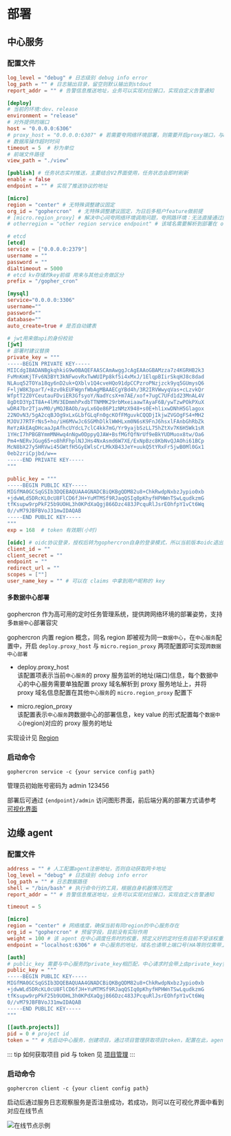 # 部署

## 中心服务

### 配置文件

```toml
log_level = "debug" # 日志级别 debug info error
log_path = "" # 日志输出目录，留空则默认输出到stdout
report_addr = "" # 告警信息推送地址，业务可以实现对应接口，实现自定义告警通知

[deploy]
# 当前的环境:dev、release
environment = "release"
# 对外提供的端口
host = "0.0.0.0:6306"
# proxy_host = "0.0.0.0:6307" # 若需要夸网络环境部署，则需要开启proxy端口，与micro.region_proxy配置相对应
# 数据库操作超时时间
timeout = 5  # 秒为单位
# 前端文件路径
view_path = "./view"

[publish] # 任务状态实时推送，主要结合V2界面使用，任务状态会即时刷新
enable = false
endpoint = "" # 实现了推送协议的地址

[micro]
region = "center" # 无特殊调整建议固定
org_id = "gophercron"  # 无特殊调整建议固定，为日后多租户feature做前提
# [micro.region_proxy] # 解决中心间夸网络环境调用问题，夸网路环境：无法直接通过服务发现拿到endpoint的IP地址进行调用，例如物理机与k8s pod间就属于不同网络环境
# otherregion = "other region service endpoint" # 该域名需要解析到部署在 otherregion 的中心服务下

# etcd
[etcd]
service = ["0.0.0.0:2379"]
username = ""
password = ""
dialtimeout = 5000
# etcd kv存储的key前缀 用来与其他业务做区分
prefix = "/gopher_cron"

[mysql]
service="0.0.0.0:3306"
username=""
password=""
database=""
auto_create=true # 是否自动建表

# jwt用来做api的身份校验
[jwt]
# 部署时建议替换
private_key = """
-----BEGIN PRIVATE KEY-----
MIICdgIBADANBgkqhkiG9w0BAQEFAASCAmAwggJcAgEAAoGBAMzza7z4KGRHB2k3
FvMnKmKjTFv6N3BYt3kNFwovRxTwWUIPp8kf5i4xMxJ/1ElqpBIirSkqHJ8c8dad
NLAuq52TOYa18qy6nD2uk+QXblv1Q4cveHQo91dpCCPzroPNzjzck9yq5GUmysQ6
F+ljW8K3parT/+8zv0kEUFWgnfWbAgMBAAECgYBd4h/3R2IRVWwyqVas+cLzvkQr
WfptT2Z0YCeutauFDviER3GfsyoY/NadYcsX+m7AE/xof+7ugC7UFd1d23MnAL4V
8gDtD3YpIT8A+4lMV3EDmmhPxdbTTNMMK29rbMxeiaawTAyaF6B/ywTzwPOkPXuX
wDR47br2TjavM0/yMQJBAOb/ayLx6Qe86P1zNMzX948+s0E+hlixwDNhH5Glagox
22NOvN3/5gA2cqBJOg9xLxGLbfGLqFn0gcKOfFMguvkCQQDjIkjwZVGOgFS4+MH2
MJOVJ7RTFrNs5+ho/iH6MVwJc6SGMhDlklWWHLxm0N6sK9FnJ6hsxlFAnbGhRbZk
ReYzAkEAqDHcaaJpAfhcUYdcL7clC4kk7mG/Yr9yajbSzLL75hZtXv7K6H5Wk1sR
1YHcI7hPBGBYmmMNHwq4nNgw0DppyQJAW+BsfMGfQfNrUf9eBkYUDMuox8tw/Oa6
Pm4+NERvJGug65+o8hRFhplNJJHs4NxAsmd6W7XE/ExNpBzc8KbNvQJAOhi61BCp
McN8bX27y5HRVwi45GWtfH5GyEWlsCrLMkXB43JeY+uukQ5tYRxFr5jwB0Ml0Gx1
0eb2zriCpjbd/w==
-----END PRIVATE KEY-----
"""

public_key = """
-----BEGIN PUBLIC KEY-----
MIGfMA0GCSqGSIb3DQEBAQUAA4GNADCBiQKBgQDM82u8+ChkRwdpNxbzJypio0xb
+jdwWLd5DRcKL0cU8FlCD6fJH+YuMTMSf9RJaqQSIq0pKhyfHPHWnTSwLqudkzmG
tfKsupw9rpPkF25b9UOHL3h0KPdXaQgj866Dzc483JPcquRlJsrEOhfpY1vCt6Wq
0//vM79JBFBVoJ31mwIDAQAB
-----END PUBLIC KEY-----
"""
exp = 168  # token 有效期(小时)

[oidc] # oidc协议登录，授权后转为gophercron自身的登录模式，所以当前版本oidc退出登录不会影响gophercron
client_id = ""
client_secret = ""
endpoint = ""
redirect_url = ""
scopes = [""]
user_name_key = "" # 可以在 claims 中拿到用户昵称的 key
```

#### 多数据中心部署

gophercron 作为高可用的定时任务管理系统，提供跨网络环境的部署姿势，支持多`数据中心`部署容灾

gophercron 内置 region 概念，同名 region 即被视为同一`数据中心`，在`中心服务`配置中，开启 `deploy.proxy_host` 与 `micro.region_proxy` 两项配置即可实现`跨数据中心部署`

- deploy.proxy_host  
   该配置项表示当前`中心服务`的 proxy 服务监听的地址(端口)信息，每个数据中心的中心服务需要单独配置 proxy 域名解析到 proxy 服务地址上，并将 proxy 域名信息配置在其他`中心服务`的 `micro.region_proxy` 配置下

- micro.region_proxy  
   该配置表示`中心服务`跨数据中心的部署信息，key value 的形式配置每个`数据中心`(region)对应的 proxy 服务的地址

实现设计见 [Region](/guide/micro#region)

### 启动命令

```shell
gophercron service -c {your service config path}
```

管理员初始账号密码为 admin 123456

部署后可通过 `{endpoint}/admin` 访问图形界面，前后端分离的部署方式请参考 [可视化界面](/guide/frontend)

## 边缘 agent

### 配置文件

```toml
address = "" # 人工配置agent注册地址，否则自动获取网卡地址
log_level = "debug" # 日志级别 debug info error
log_path = "" # 日志数据路径
shell = "/bin/bash" # 执行命令行的工具，根据自身机器情况而定
report_addr = "" # 告警信息推送地址，业务可以实现对应接口，实现自定义告警通知

timeout = 5

[micro]
region = "center" # 网络维度，确保当前有同region的中心服务存在
org_id = "gophercron" # 预留字段，目前没有实际作用
weight = 100 # 该 agent 在中心调度任务时的权重，预定义好的定时任务目前不受该权重影响
endpoint = "localhost:6306" # 中心服务的地址，域名也请带上端口号(HA等则仅需带上80 / 443端口号)

[auth]
# public_key 需要与中心服务的private_key相匹配，中心请求时会带上由private_key签发的jwt，边缘agent需要能够使用该public_key完成解密
public_key = """
-----BEGIN PUBLIC KEY-----
MIGfMA0GCSqGSIb3DQEBAQUAA4GNADCBiQKBgQDM82u8+ChkRwdpNxbzJypio0xb
+jdwWLd5DRcKL0cU8FlCD6fJH+YuMTMSf9RJaqQSIq0pKhyfHPHWnTSwLqudkzmG
tfKsupw9rpPkF25b9UOHL3h0KPdXaQgj866Dzc483JPcquRlJsrEOhfpY1vCt6Wq
0//vM79JBFBVoJ31mwIDAQAB
-----END PUBLIC KEY-----
"""

[[auth.projects]]
pid = 0 # project id
token = "" # 先启动中心服务，创建项目，通过项目管理获取项目token，配置在此，agent在启动时会使用该token与中心服务进行鉴权
```

::: tip
如何获取项目 pid 与 token 见 [项目管理](/guide/frontend#项目管理)
:::

### 启动命令

```shell
gophercron client -c {your client config path}
```

启动后通过服务日志观察服务是否注册成功，若成功，则可以在可视化界面中看到对应在线节点

![在线节点示例](/在线节点示例.png)
